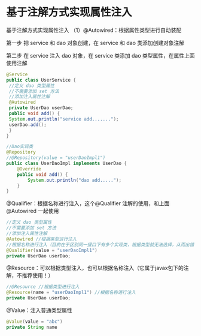 # 基于注解方式实现属性注入
基于注解方式实现属性注入
 （1）@Autowired：根据属性类型进行自动装配

第一步 把 service 和 dao 对象创建，在 service 和 dao 类添加创建对象注解

第二步 在 service 注入 dao 对象，在 service 类添加 dao 类型属性，在属性上面使用注解
```java
@Service
public class UserService {
 //定义 dao 类型属性
 //不需要添加 set 方法
 //添加注入属性注解
 @Autowired
 private UserDao userDao;
 public void add() {
 System.out.println("service add.......");
 userDao.add();
 }
}

//Dao实现类
@Repository
//@Repository(value = "userDaoImpl1")
public class UserDaoImpl implements UserDao {
    @Override
    public void add() {
        System.out.println("dao add.....");
    }
}
```
@Qualifier：根据名称进行注入，这个@Qualifier 注解的使用，和上面@Autowired 一起使用
```java
//定义 dao 类型属性
//不需要添加 set 方法
//添加注入属性注解
@Autowired //根据类型进行注入
//根据名称进行注入（目的在于区别同一接口下有多个实现类，根据类型就无法选择，从而出错！）
@Qualifier(value = "userDaoImpl1") 
private UserDao userDao;
```
@Resource：可以根据类型注入，也可以根据名称注入（它属于javax包下的注解，不推荐使用！）
```java
//@Resource //根据类型进行注入
@Resource(name = "userDaoImpl1") //根据名称进行注入
private UserDao userDao;
```
@Value：注入普通类型属性
```java
@Value(value = "abc")
private String name
```
